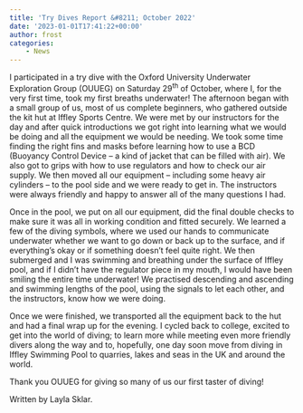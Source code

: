 ```yaml
---
title: 'Try Dives Report &#8211; October 2022'
date: '2023-01-01T17:41:22+00:00'
author: frost
categories:
    - News
---
```


I participated in a try dive with the Oxford University Underwater Exploration Group (OUUEG) on Saturday 29<sup>th</sup> of October, where I, for the very first time, took my first breaths underwater! The afternoon began with a small group of us, most of us complete beginners, who gathered outside the kit hut at Iffley Sports Centre. We were met by our instructors for the day and after quick introductions we got right into learning what we would be doing and all the equipment we would be needing. We took some time finding the right fins and masks before learning how to use a BCD (Buoyancy Control Device – a kind of jacket that can be filled with air). We also got to grips with how to use regulators and how to check our air supply. We then moved all our equipment – including some heavy air cylinders – to the pool side and we were ready to get in. The instructors were always friendly and happy to answer all of the many questions I had.

Once in the pool, we put on all our equipment, did the final double checks to make sure it was all in working condition and fitted securely. We learned a few of the diving symbols, where we used our hands to communicate underwater whether we want to go down or back up to the surface, and if everything’s okay or if something doesn’t feel quite right. We then submerged and I was swimming and breathing under the surface of Iffley pool, and if I didn’t have the regulator piece in my mouth, I would have been smiling the entire time underwater! We practised descending and ascending and swimming lengths of the pool, using the signals to let each other, and the instructors, know how we were doing.

Once we were finished, we transported all the equipment back to the hut and had a final wrap up for the evening. I cycled back to college, excited to get into the world of diving; to learn more while meeting even more friendly divers along the way and to, hopefully, one day soon move from diving in Iffley Swimming Pool to quarries, lakes and seas in the UK and around the world.

Thank you OUUEG for giving so many of us our first taster of diving!

Written by Layla Sklar.
